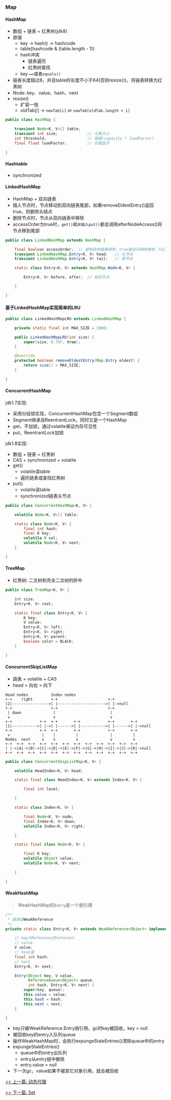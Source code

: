 ### Map

#### HashMap

* 数组 + 链表 + 红黑树(jdk8)
* 原理
    * key -> hash() -> hashcode
    * table[hashcode & (table.length - 1)]
    * hash冲突
        * 链表遍历
        * 红黑树查找
    * key `==`或者`equals()`
* 链表长度超过8，并且table的长度不小于64(否则resize())，将链表转换为红黑树
* Node: key、value、hash、next
* resize()
    * 扩容一倍
    * oldTab[i] -> `newTab[i]` or `newTab[oldTab.length + i]`

```java
public class HashMap {

    transient Node<K, V>[] table;
    transient int size;             // 元素大小
    int threshold;                  // 阈值(capacity * loadFactor)
    final float loadFactor;         // 负载因子

}
```

#### Hashtable

* synchronized

#### LinkedHashMap

* HashMap + 双向链表
* 插入节点时，节点移动到双向链表尾部，如果removeEldestEntry()返回true，则删除头结点
* 删除节点时，节点从双向链表中移除
* accessOrder为true时，`get()`和`非插入put()`都会调用afterNodeAccess()将节点移到尾部

```java
public class LinkedHashMap extends HashMap {

    final boolean accessOrder;  // 控制双向链表顺序，true按访问顺序排序，false按插入顺序排序
    transient LinkedHashMap.Entry<K, V> head;   // 头节点
    transient LinkedHashMap.Entry<K, V> tail;   // 尾节点

    static class Entry<K, V> extends HashMap.Node<K, V> {

        Entry<K, V> before, after;  // 前后节点

    }

}
```

#### 基于LinkedHashMap实现简单的LRU

```java
public class LinkedHashMapLRU extends LinkedHashMap {

    private static final int MAX_SIZE = 1000;

    public LinkedHashMapLRU(int size) {
        super(size, 0.75F, true);
    }

    @Override
    protected boolean removeEldestEntry(Map.Entry eldest) {
        return size() > MAX_SIZE;
    }

}
```

#### ConcurrentHashMap

jdk1.7实现:

* 采用分段锁实现，ConcurrentHashMap包含一个Segment数组
* Segment继承自ReentrantLock，同时又是一个HashMap
* get，不加锁，通过volatile保证内存可见性
* put，ReentrantLock加锁

jdk1.8实现:

* 数组 + 链表 + 红黑树
* CAS + synchronized + volatile
* get()
    * volatile读table
    * 遍历链表或查找红黑树
* put()
    * volatile读table
    * synchronized链表头节点

```java
public class ConcurrentHashMap<K, V> {

    volatile Node<K, V>[] table;

    static class Node<K, V> {
        final int hash;
        final K key;
        volatile V val;
        volatile Node<K, V> next;
    }

}
```

#### TreeMap

* 红黑树: 二叉树和完全二叉树的折中

```java
public class TreeMap<K, V> {

    int size;
    Entry<K, V> root;

    static final class Entry<K, V> {
        K key;
        V value;
        Entry<K, V> left;
        Entry<K, V> right;
        Entry<K, V> parent;
        boolean color = BLACK;
    }

}
```

#### ConcurrentSkipListMap

* 跳表 + volatile + CAS
* head &gt; 向右 &gt; 向下

```console
Head nodes          Index nodes
+-+    right        +-+                      +-+
|2|---------------->| |--------------------->| |->null
+-+                 +-+                      +-+
 | down              |                        |
 v                   v                        v
+-+            +-+  +-+       +-+            +-+       +-+
|1|----------->| |->| |------>| |----------->| |------>| |->null
+-+            +-+  +-+       +-+            +-+       +-+
 v              |    |         |              |         |
Nodes  next     v    v         v              v         v
+-+  +-+  +-+  +-+  +-+  +-+  +-+  +-+  +-+  +-+  +-+  +-+
| |->|A|->|B|->|C|->|D|->|E|->|F|->|G|->|H|->|I|->|J|->|K|->null
+-+  +-+  +-+  +-+  +-+  +-+  +-+  +-+  +-+  +-+  +-+  +-+
```

```java
public class ConcurrentSkipListMap<K, V> {

    volatile HeadIndex<K, V> head;

    static final class HeadIndex<K, V> extends Index<K, V> {

        final int level;

    }

    static class Index<K, V> {

        final Node<K, V> node;
        final Index<K, V> down;
        volatile Index<K, V> right;

    }

    static final class Node<K, V> {

        final K key;
        volatile Object value;
        volatile Node<K, V> next;

    }

}
```

#### WeakHashMap

> WeakHashMap的`Entry`是一个弱引用

```java
/**
 * 继承自WeakReference
 */
private static class Entry<K, V> extends WeakReference<Object> implements Map.Entry<K, V> {

    // key为Reference的referent
    // value
    V value;
    // hash值
    final int hash;
    // next
    Entry<K, V> next;

    Entry(Object key, V value,
          ReferenceQueue<Object> queue,
          int hash, Entry<K, V> next) {
        super(key, queue);
        this.value = value;
        this.hash = hash;
        this.next = next;
    }

}
```

* key只被WeakReference.Entry弱引用，gc时key被回收，key = null
* 被回收key的entry入队列queue
* 操作WeakHashMap时，会执行expungeStaleEntries()清除queue中的entry
* expungeStaleEntries()
    * queue中的entry出队列
    * entry从entry链中删除
    * entry.value = null
* 下一次gc，value如果不被其它对象引用，就会被回收


[<< 上一篇: 动态代理](2-Java基础/动态代理.md)

[>> 下一篇: Set](3-Java集合/Set.md)

